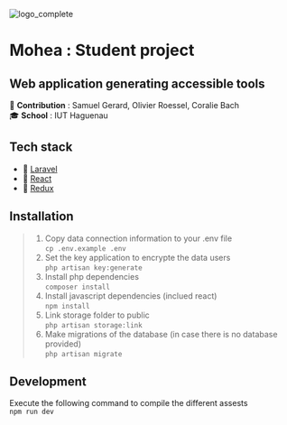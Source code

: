 ![logo_complete](https://user-images.githubusercontent.com/55686729/111455776-811b1c80-8716-11eb-9e1f-4e70cc76a8e0.png)

# Mohea : Student project

## Web application generating accessible tools
:busts_in_silhouette: **Contribution** : Samuel Gerard, Olivier Roessel, Coralie Bach  
:mortar_board: **School** : IUT Haguenau
  
## Tech stack  
* :small_red_triangle: [Laravel](https://github.com/laravel/laravel) 
* :small_red_triangle: [React](https://github.com/facebook/react)
* :small_red_triangle: [Redux](https://github.com/reduxjs/redux)

## Installation 
  
> 1. Copy data connection information to your .env file  
``` cp .env.example .env ```
> 2. Set the key application to encrypte the data users  
``` php artisan key:generate ```
> 3. Install php dependencies   
``` composer install ```
> 4. Install javascript dependencies (inclued react)  
``` npm install ```
> 5. Link storage folder to public  
``` php artisan storage:link ```
> 6. Make migrations of the database (in case there is no database provided)  
``` php artisan migrate ```  
  
  
## Development
Execute the following command to compile the different assests  
``` npm run dev ```
